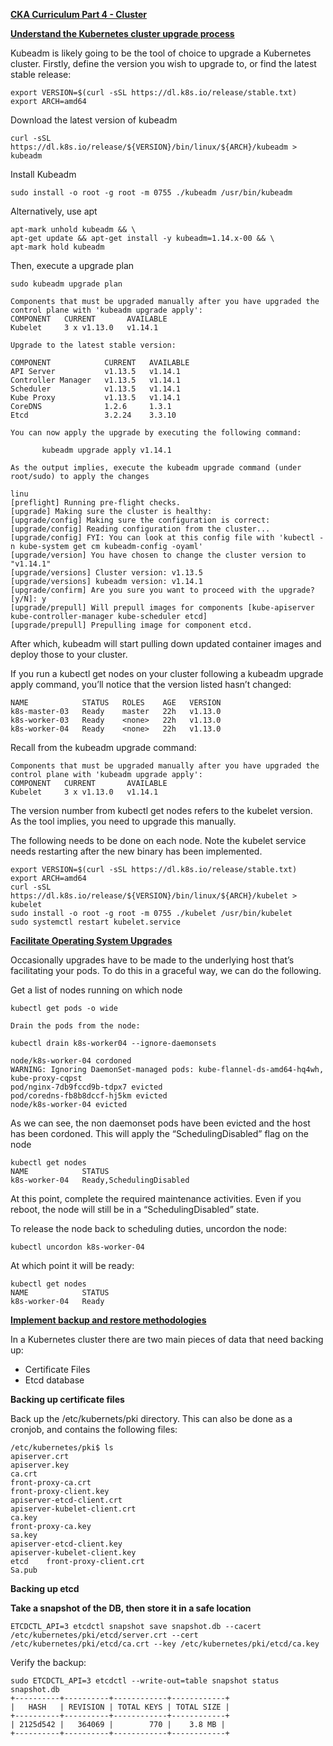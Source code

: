 
**<span style="text-decoration:underline;">CKA Curriculum Part 4 - Cluster</span>**

**<span style="text-decoration:underline;">Understand the Kubernetes cluster upgrade process</span>**

Kubeadm is likely going to be the tool of choice to upgrade a Kubernetes cluster. Firstly, define the version you wish to upgrade to, or find the latest stable release:


```
export VERSION=$(curl -sSL https://dl.k8s.io/release/stable.txt)
export ARCH=amd64
```


Download the latest version of kubeadm


```
curl -sSL https://dl.k8s.io/release/${VERSION}/bin/linux/${ARCH}/kubeadm > kubeadm
```


Install Kubeadm


```
sudo install -o root -g root -m 0755 ./kubeadm /usr/bin/kubeadm
```

Alternatively, use apt

```
apt-mark unhold kubeadm && \
apt-get update && apt-get install -y kubeadm=1.14.x-00 && \
apt-mark hold kubeadm
```


Then, execute a upgrade plan


```
sudo kubeadm upgrade plan

Components that must be upgraded manually after you have upgraded the control plane with 'kubeadm upgrade apply':
COMPONENT   CURRENT       AVAILABLE
Kubelet     3 x v1.13.0   v1.14.1

Upgrade to the latest stable version:

COMPONENT            CURRENT   AVAILABLE
API Server           v1.13.5   v1.14.1
Controller Manager   v1.13.5   v1.14.1
Scheduler            v1.13.5   v1.14.1
Kube Proxy           v1.13.5   v1.14.1
CoreDNS              1.2.6     1.3.1
Etcd                 3.2.24    3.3.10

You can now apply the upgrade by executing the following command:

       kubeadm upgrade apply v1.14.1

As the output implies, execute the kubeadm upgrade command (under root/sudo) to apply the changes

linu
[preflight] Running pre-flight checks.
[upgrade] Making sure the cluster is healthy:
[upgrade/config] Making sure the configuration is correct:
[upgrade/config] Reading configuration from the cluster...
[upgrade/config] FYI: You can look at this config file with 'kubectl -n kube-system get cm kubeadm-config -oyaml'
[upgrade/version] You have chosen to change the cluster version to "v1.14.1"
[upgrade/versions] Cluster version: v1.13.5
[upgrade/versions] kubeadm version: v1.14.1
[upgrade/confirm] Are you sure you want to proceed with the upgrade? [y/N]: y
[upgrade/prepull] Will prepull images for components [kube-apiserver kube-controller-manager kube-scheduler etcd]
[upgrade/prepull] Prepulling image for component etcd.
```


After which, kubeadm will start pulling down updated container images and deploy those to your cluster.

If you run a kubectl get nodes on your cluster following a kubeadm upgrade apply command, you’ll notice that the version listed hasn’t changed:


```
NAME            STATUS   ROLES    AGE   VERSION
k8s-master-03   Ready    master   22h   v1.13.0
k8s-worker-03   Ready    <none>   22h   v1.13.0
k8s-worker-04   Ready    <none>   22h   v1.13.0
```


Recall from the kubeadm upgrade command:


```
Components that must be upgraded manually after you have upgraded the control plane with 'kubeadm upgrade apply':
COMPONENT   CURRENT       AVAILABLE
Kubelet     3 x v1.13.0   v1.14.1
```


The version number from kubectl get nodes refers to the kubelet version. As the tool implies, you need to upgrade this manually.

The following needs to be done on each node. Note the kubelet service needs restarting after the new binary has been implemented.


```
export VERSION=$(curl -sSL https://dl.k8s.io/release/stable.txt)
export ARCH=amd64
curl -sSL https://dl.k8s.io/release/${VERSION}/bin/linux/${ARCH}/kubelet > kubelet
sudo install -o root -g root -m 0755 ./kubelet /usr/bin/kubelet
sudo systemctl restart kubelet.service
```


**<span style="text-decoration:underline;">Facilitate Operating System Upgrades</span>**

Occasionally upgrades have to be made to the underlying host that’s facilitating your pods. To do this in a graceful way, we can do the following.

Get a list of nodes running on which node


```
kubectl get pods -o wide

Drain the pods from the node:

kubectl drain k8s-worker04 --ignore-daemonsets

node/k8s-worker-04 cordoned
WARNING: Ignoring DaemonSet-managed pods: kube-flannel-ds-amd64-hq4wh, kube-proxy-cqpst
pod/nginx-7db9fccd9b-tdpx7 evicted
pod/coredns-fb8b8dccf-hj5km evicted
node/k8s-worker-04 evicted
```


As we can see, the non daemonset pods have been evicted and the host has been cordoned. This will apply the “SchedulingDisabled” flag on the node


```
kubectl get nodes
NAME        	STATUS                	 
k8s-worker-04   Ready,SchedulingDisabled
```


At this point, complete the required maintenance activities. Even if you reboot, the node will still be in a “SchedulingDisabled” state.

To release the node back to scheduling duties, uncordon the node:


```
kubectl uncordon k8s-worker-04
```


At which point it will be ready:


```
kubectl get nodes
NAME        	STATUS                	 
k8s-worker-04   Ready
```


**<span style="text-decoration:underline;">Implement backup and restore methodologies</span>**

In a Kubernetes cluster there are two main pieces of data that need backing up:



*   Certificate Files
*   Etcd database

**Backing up certificate files**

Back up the /etc/kubernets/pki directory. This can also be done as a cronjob, and contains the following files:


```
/etc/kubernetes/pki$ ls
apiserver.crt          	
apiserver.key             	
ca.crt  
front-proxy-ca.crt  	
front-proxy-client.key
apiserver-etcd-client.crt  
apiserver-kubelet-client.crt  
ca.key  
front-proxy-ca.key  	
sa.key
apiserver-etcd-client.key  
apiserver-kubelet-client.key  
etcd	front-proxy-client.crt  
Sa.pub
```


**Backing up etcd**

**Take a snapshot of the DB, then store it in a safe location**


```
ETCDCTL_API=3 etcdctl snapshot save snapshot.db --cacert /etc/kubernetes/pki/etcd/server.crt --cert /etc/kubernetes/pki/etcd/ca.crt --key /etc/kubernetes/pki/etcd/ca.key
```


Verify the backup:


```
sudo ETCDCTL_API=3 etcdctl --write-out=table snapshot status snapshot.db
+----------+----------+------------+------------+
|   HASH   | REVISION | TOTAL KEYS | TOTAL SIZE |
+----------+----------+------------+------------+
| 2125d542 |   364069 |        770 |  	3.8 MB |
+----------+----------+------------+------------+
